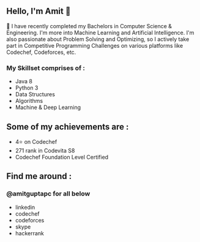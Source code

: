 ## Hello, I'm Amit 👋

🔭 I have recently completed my Bachelors in Computer Science & Engineering. I'm more into Machine Learning and Artificial Intelligence. I'm also passionate about Problem Solving and Optimizing, so I actively take part in Competitive Programming Challenges on various platforms like Codechef, Codeforces, etc.

### My Skillset comprises of :

- Java 8
- Python 3
- Data Structures
- Algorithms
- Machine & Deep Learning

## Some of my achievements are :
- 4⭐ on Codechef
- 271 rank in Codevita S8
- Codechef Foundation Level Certified

## Find me around :

### @amitguptapc for all below 
- linkedin
- codechef
- codeforces      
- skype
- hackerrank
